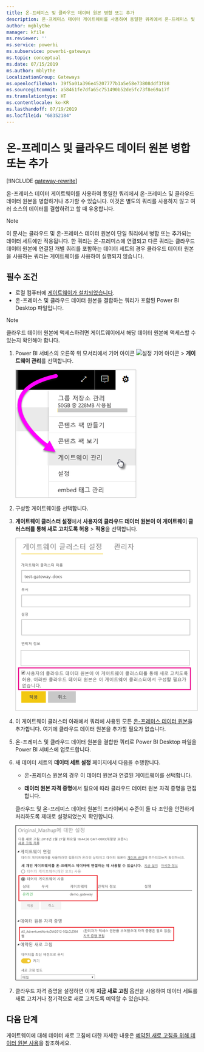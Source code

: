 ```yaml
---
title: 온-프레미스 및 클라우드 데이터 원본 병합 또는 추가
description: 온-프레미스 데이터 게이트웨이를 사용하여 동일한 쿼리에서 온-프레미스 및 클라우드 데이터 원본을 병합하거나 추가합니다.
author: mgblythe
manager: kfile
ms.reviewer: ''
ms.service: powerbi
ms.subservice: powerbi-gateways
ms.topic: conceptual
ms.date: 07/15/2019
ms.author: mblythe
LocalizationGroup: Gateways
ms.openlocfilehash: 39f5a01a396e45207777b1a5e58e73808ddf3f88
ms.sourcegitcommit: a58461fe7dfa65c751490b52de5fc73f8e69a17f
ms.translationtype: HT
ms.contentlocale: ko-KR
ms.lasthandoff: 07/19/2019
ms.locfileid: "68352184"
---
```

# <a name="merge-or-append-on-premises-and-cloud-data-sources"></a>온-프레미스 및 클라우드 데이터 원본 병합 또는 추가

[!INCLUDE [gateway-rewrite](includes/gateway-rewrite.md)]

온-프레미스 데이터 게이트웨이를 사용하여 동일한 쿼리에서 온-프레미스 및 클라우드 데이터 원본을 병합하거나 추가할 수 있습니다. 이것은 별도의 쿼리를 사용하지 않고 여러 소스의 데이터를 결합하려고 할 때 유용합니다.

>[!NOTE]
>이 문서는 클라우드 및 온-프레미스 데이터 원본이 단일 쿼리에서 병합 또는 추가되는 데이터 세트에만 적용됩니다. 한 쿼리는 온-프레미스에 연결되고 다른 쿼리는 클라우드 데이터 원본에 연결된 개별 쿼리를 포함하는 데이터 세트의 경우 클라우드 데이터 원본을 사용하는 쿼리는 게이트웨이를 사용하여 실행되지 않습니다.

## <a name="prerequisites"></a>필수 조건

- 로컬 컴퓨터에 [게이트웨이가 설치되었습니다](/data-integration/gateway/service-gateway-install).
- 온-프레미스 및 클라우드 데이터 원본을 결합하는 쿼리가 포함된 Power BI Desktop 파일입니다.

>[!NOTE]
>클라우드 데이터 원본에 액세스하려면 게이트웨이에서 해당 데이터 원본에 액세스할 수 있는지 확인해야 합니다.

1. Power BI 서비스의 오른쪽 위 모서리에서 기어 아이콘 ![설정 기어 아이콘](media/service-gateway-mashup-on-premises-cloud/icon-gear.png) > **게이트웨이 관리**를 선택합니다.

    ![게이트웨이 관리](media/service-gateway-mashup-on-premises-cloud/manage-gateways.png)

2. 구성할 게이트웨이를 선택합니다.

3. **게이트웨이 클러스터 설정**에서 **사용자의 클라우드 데이터 원본이 이 게이트웨이 클러스터를 통해 새로 고치도록 허용** > **적용**을 선택합니다.

    ![이 게이트웨이 클러스터를 통해 새로 고침](media/service-gateway-mashup-on-premises-cloud/refresh-gateway-cluster.png)

4. 이 게이트웨이 클러스터 아래에서 쿼리에 사용된 모든 [온-프레미스 데이터 원본](service-gateway-enterprise-manage-scheduled-refresh.md#add-a-data-source)을 추가합니다. 여기에 클라우드 데이터 원본을 추가할 필요가 없습니다.

5. 온-프레미스 및 클라우드 데이터 원본을 결합한 쿼리로 Power BI Desktop 파일을 Power BI 서비스에 업로드합니다.

6. 새 데이터 세트의 **데이터 세트 설정** 페이지에서 다음을 수행합니다.

   - 온-프레미스 원본의 경우 이 데이터 원본과 연결된 게이트웨이를 선택합니다.

   - **데이터 원본 자격 증명**에서 필요에 따라 클라우드 데이터 원본 자격 증명을 편집합니다.

    클라우드 및 온-프레미스 데이터 원본의 프라이버시 수준이 둘 다 조인을 안전하게 처리하도록 제대로 설정되었는지 확인합니다.

     ![데이터 세트 설정](media/service-gateway-mashup-on-premises-cloud/dataset-settings.png)

7. 클라우드 자격 증명을 설정하면 이제 **지금 새로 고침** 옵션을 사용하여 데이터 세트를 새로 고치거나 정기적으로 새로 고치도록 예약할 수 있습니다.

## <a name="next-steps"></a>다음 단계

게이트웨이에 대해 데이터 새로 고침에 대한 자세한 내용은 [예약된 새로 고침을 위해 데이터 원본 사용](service-gateway-enterprise-manage-scheduled-refresh.md#using-the-data-source-for-scheduled-refresh)을 참조하세요.
